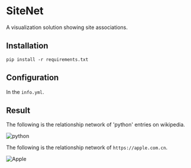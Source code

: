 # SiteNet

A visualization solution showing site associations.

## Installation

```shell
pip install -r requirements.txt
```

## Configuration

In the `info.yml`.

## Result

The following is the relationship network of 'python' entries on wikipedia.

![python](res/python_search3000/2021-02-19-15:04:07.png)

The following is the relationship network of `https://apple.com.cn`.

![Apple](res/apple_cn_search3000/2021-02-20-01:12:22.png)
